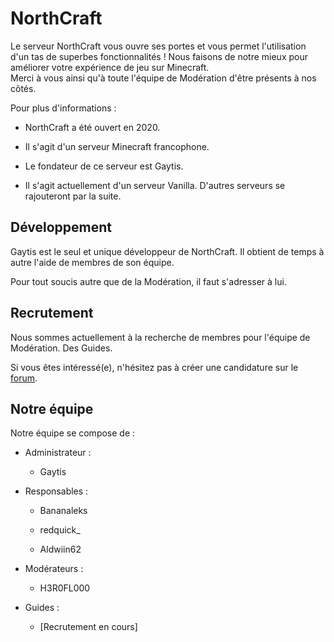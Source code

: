 # NorthCraft
Le serveur NorthCraft vous ouvre ses portes et vous permet l'utilisation d'un tas de superbes fonctionnalités ! 
Nous faisons de notre mieux pour améliorer votre expérience de jeu sur Minecraft.  
Merci à vous ainsi qu'à toute l'équipe de Modération d'être présents à nos côtés.


Pour plus d'informations :

* NorthCraft a été ouvert en 2020. 

* Il s'agit d'un serveur Minecraft francophone.

* Le fondateur de ce serveur est Gaytis.

* Il s'agit actuellement d'un serveur Vanilla. D'autres serveurs se rajouteront par la suite.

## Développement
Gaytis est le seul et unique développeur de NorthCraft.
Il obtient de temps à autre l'aide de membres de son équipe.

Pour tout soucis autre que de la Modération, il faut s'adresser à lui.

## Recrutement
Nous sommes actuellement à la recherche de membres pour l'équipe de Modération. Des Guides.

Si vous êtes intéressé(e), n'hésitez pas à créer une candidature sur le [forum](https://mc-northcraft.fr/forum).

## Notre équipe

Notre équipe se compose de :

* Administrateur :
  * Gaytis
  
  
* Responsables :

  * Bananaleks
  
  * redquick_
  
  * Aldwiin62
  
  
* Modérateurs :
  * H3R0FL000
  
  
* Guides :

  * [Recrutement en cours]
